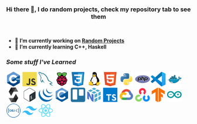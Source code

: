 <h3 align="center">Hi there 👋, I do random projects, check my repository tab to see them</h3><br>


- 🔭 **I’m currently working on <a href = "https://github.com/DimaGalkin?tab=repositories">Random Projects</a>**
- 🌱 **I’m currently learning C++, Haskell**

<h3 align = "left"><i>Some stuff I've Learned</i><br></h3>
 <p>
<img width = 40 height = 40 src = "https://github.com/devicons/devicon/blob/master/icons/cplusplus/cplusplus-original.svg">
<img width = 40 height = 40 src = "https://github.com/devicons/devicon/blob/master/icons/javascript/javascript-original.svg">
<img width = 40 height = 40 src = "https://github.com/devicons/devicon/blob/master/icons/mysql/mysql-original.svg">
<img width = 40 height = 40 src = "https://github.com/devicons/devicon/blob/master/icons/raspberrypi/raspberrypi-original.svg">
<img width = 40 height = 40 src = "https://github.com/devicons/devicon/blob/master/icons/css3/css3-original.svg">
<img width = 40 height = 40 src = "https://github.com/devicons/devicon/blob/master/icons/linux/linux-original.svg">
<img width = 40 height = 40 src = "https://github.com/devicons/devicon/blob/master/icons/html5/html5-original.svg">
<img width = 40 height = 40 src = "https://github.com/devicons/devicon/blob/master/icons/python/python-original.svg">
<img width = 40 height = 40 src = "https://github.com/devicons/devicon/blob/master/icons/php/php-original.svg">
 <img width = 40 height = 40 src = "https://github.com/devicons/devicon/blob/master/icons/vscode/vscode-original.svg">
 <img width = 40 height = 40 src = "https://github.com/devicons/devicon/blob/master/icons/docker/docker-original.svg">
 <img width = 40 height = 40 src = "https://github.com/devicons/devicon/blob/master/icons/solidity/solidity-original.svg">
 <img width = 40 height = 40 src = "https://github.com/devicons/devicon/blob/master/icons/bash/bash-original.svg">
 <img width = 40 height = 40 src = "https://github.com/devicons/devicon/blob/master/icons/jquery/jquery-original.svg">
 <img width = 40 height = 40 src = "https://github.com/devicons/devicon/blob/master/icons/c/c-original.svg">
 <img width = 40 height = 40 src = "https://github.com/devicons/devicon/blob/master/icons/trello/trello-plain.svg">
 <img width = 40 height = 40 src = "https://github.com/devicons/devicon/blob/master/icons/numpy/numpy-original.svg">
 <img width = 40 height = 40 src = "https://github.com/devicons/devicon/blob/master/icons/typescript/typescript-original.svg">
 <img width = 40 height = 40 src = "https://github.com/devicons/devicon/blob/master/icons/googlecloud/googlecloud-original.svg">
 <img width = 40 height = 40 src = "https://github.com/devicons/devicon/blob/master/icons/opencv/opencv-original.svg">
 <img width = 40 height = 40 src = "https://github.com/devicons/devicon/blob/master/icons/tensorflow/tensorflow-original.svg">
 <img width = 40 height = 40 src = "https://github.com/devicons/devicon/blob/master/icons/arduino/arduino-original.svg">
 <img width = 40 height = 40 src = "https://github.com/devicons/devicon/blob/master/icons/objectivec/objectivec-plain.svg">
 <img width = 40 height = 40 src = "https://github.com/devicons/devicon/blob/master/icons/tailwindcss/tailwindcss-plain.svg">
 <img width = 40 height = 40 src = "https://github.com/devicons/devicon/blob/master/icons/react/react-original.svg">
 
 
 </p>
